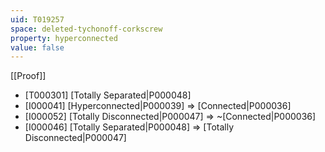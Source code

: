 ```yaml
---
uid: T019257
space: deleted-tychonoff-corkscrew
property: hyperconnected
value: false
---
```

[[Proof]]

* [T000301] [Totally Separated|P000048]
* [I000041] [Hyperconnected|P000039] => [Connected|P000036]
* [I000052] [Totally Disconnected|P000047] => ~[Connected|P000036]
* [I000046] [Totally Separated|P000048] => [Totally Disconnected|P000047]

